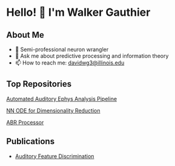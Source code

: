 # Hello! 👋 I'm Walker Gauthier

## About Me

- 🧠 Semi-professional neuron wrangler 
- 💬 Ask me about predictive processing and information theory
- 📫 How to reach me: davidwg3@illinois.edu 

## Top Repositories

[Automated Auditory Ephys Analysis Pipeline](https://github.com/electro-phys/tuninator)

[NN ODE for Dimensionality Reduction](https://github.com/electro-phys/3D_py_pca_modeling)

[ABR Processor](https://github.com/electro-phys/ABR_processor)

## Publications

- [Auditory Feature Discrimination](https://www.biorxiv.org/content/10.1101/2025.02.18.638956v1)
